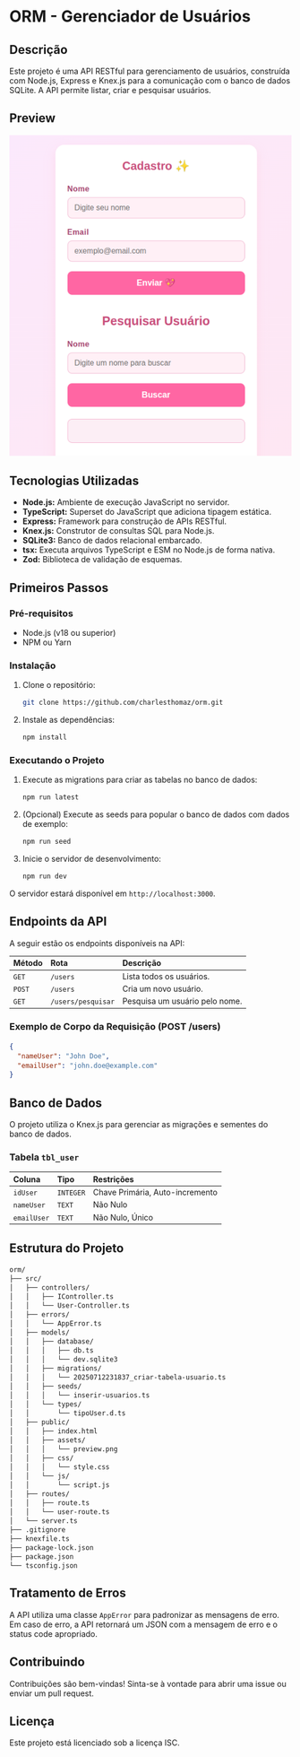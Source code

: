 
# ORM - Gerenciador de Usuários

## Descrição

Este projeto é uma API RESTful para gerenciamento de usuários, construída com Node.js, Express e Knex.js para a comunicação com o banco de dados SQLite. A API permite listar, criar e pesquisar usuários.

## Preview

![Preview do Projeto](src/public/assets/preview.png)

## Tecnologias Utilizadas

*   **Node.js:** Ambiente de execução JavaScript no servidor.
*   **TypeScript:** Superset do JavaScript que adiciona tipagem estática.
*   **Express:** Framework para construção de APIs RESTful.
*   **Knex.js:** Construtor de consultas SQL para Node.js.
*   **SQLite3:** Banco de dados relacional embarcado.
*   **tsx:** Executa arquivos TypeScript e ESM no Node.js de forma nativa.
*   **Zod:** Biblioteca de validação de esquemas.

## Primeiros Passos

### Pré-requisitos

*   Node.js (v18 ou superior)
*   NPM ou Yarn

### Instalação

1.  Clone o repositório:
    ```bash
    git clone https://github.com/charlesthomaz/orm.git
    ```
2.  Instale as dependências:
    ```bash
    npm install
    ```

### Executando o Projeto

1.  Execute as migrations para criar as tabelas no banco de dados:
    ```bash
    npm run latest
    ```
2.  (Opcional) Execute as seeds para popular o banco de dados com dados de exemplo:
    ```bash
    npm run seed
    ```
3.  Inicie o servidor de desenvolvimento:
    ```bash
    npm run dev
    ```

O servidor estará disponível em `http://localhost:3000`.

## Endpoints da API

A seguir estão os endpoints disponíveis na API:

| Método | Rota            | Descrição                  |
| :----- | :-------------- | :------------------------- |
| `GET`  | `/users`        | Lista todos os usuários.   |
| `POST` | `/users`        | Cria um novo usuário.      |
| `GET`  | `/users/pesquisar` | Pesquisa um usuário pelo nome. |

### Exemplo de Corpo da Requisição (POST /users)

```json
{
  "nameUser": "John Doe",
  "emailUser": "john.doe@example.com"
}
```

## Banco de Dados

O projeto utiliza o Knex.js para gerenciar as migrações e sementes do banco de dados.

### Tabela `tbl_user`

| Coluna      | Tipo     | Restrições        |
| :---------- | :------- | :---------------- |
| `idUser`    | `INTEGER`| Chave Primária, Auto-incremento |
| `nameUser`  | `TEXT`   | Não Nulo          |
| `emailUser` | `TEXT`   | Não Nulo, Único   |

## Estrutura do Projeto

```
orm/
├── src/
│   ├── controllers/
│   │   ├── IController.ts
│   │   └── User-Controller.ts
│   ├── errors/
│   │   └── AppError.ts
│   ├── models/
│   │   ├── database/
│   │   │   ├── db.ts
│   │   │   └── dev.sqlite3
│   │   ├── migrations/
│   │   │   └── 20250712231837_criar-tabela-usuario.ts
│   │   ├── seeds/
│   │   │   └── inserir-usuarios.ts
│   │   └── types/
│   │       └── tipoUser.d.ts
│   ├── public/
│   │   ├── index.html
│   │   ├── assets/
│   │   │   └── preview.png
│   │   ├── css/
│   │   │   └── style.css
│   │   └── js/
│   │       └── script.js
│   ├── routes/
│   │   ├── route.ts
│   │   └── user-route.ts
│   └── server.ts
├── .gitignore
├── knexfile.ts
├── package-lock.json
├── package.json
└── tsconfig.json
```

## Tratamento de Erros

A API utiliza uma classe `AppError` para padronizar as mensagens de erro. Em caso de erro, a API retornará um JSON com a mensagem de erro e o status code apropriado.

## Contribuindo

Contribuições são bem-vindas! Sinta-se à vontade para abrir uma issue ou enviar um pull request.

## Licença

Este projeto está licenciado sob a licença ISC.
